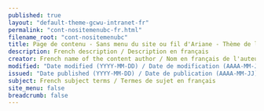 ```yaml
---
published: true
layout: "default-theme-gcwu-intranet-fr"
permalink: "cont-nositemenubc-fr.html"
filename_root: "cont-nositemenubc"
title: Page de contenu - Sans menu du site ou fil d'Ariane - Thème de la facilité d’emploi Web GC pour les sites intranet
description: French description / Description en français
creator: French name of the content author / Nom en français de l'auteur du contenu
modified: "Date modified (YYYY-MM-DD) / Date de modification (AAAA-MM-JJ)"
issued: "Date published (YYYY-MM-DD) / Date de publication (AAAA-MM-JJ)"
subject: French subject terms / Termes de sujet en français
site_menu: false
breadcrumb: false
---
```


